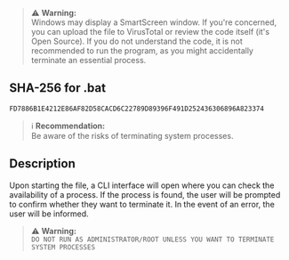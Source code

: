 
> ⚠️ **Warning:**  
> Windows may display a SmartScreen window. If you're concerned, you can upload the file to VirusTotal or review the code itself (it's Open Source). If you do not understand the code, it is not recommended to run the program, as you might accidentally terminate an essential process.

## SHA-256 for .bat
```
FD7886B1E4212E86AF82D58CACD6C22789D89396F491D252436306896A823374
```

> ℹ️ **Recommendation:**  
> Be aware of the risks of terminating system processes.

## Description
Upon starting the file, a CLI interface will open where you can check the availability of a process. If the process is found, the user will be prompted to confirm whether they want to terminate it. In the event of an error, the user will be informed.

> ⚠️ **Warning:**  
> `DO NOT RUN AS ADMINISTRATOR/ROOT UNLESS YOU WANT TO TERMINATE SYSTEM PROCESSES`
